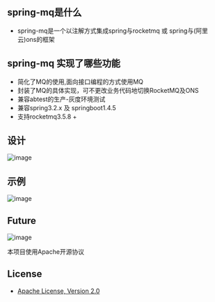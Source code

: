 ## spring-mq是什么
* spring-mq是一个以注解方式集成spring与rocketmq 或 spring与(阿里云)ons的框架

## spring-mq 实现了哪些功能
- 简化了MQ的使用,面向接口编程的方式使用MQ
- 封装了MQ的具体实现，可不更改业务代码地切换RocketMQ及ONS
- 兼容abtest的生产-灰度环境测试
- 兼容spring3.2.x 及 springboot1.4.5
- 支持rocketmq3.5.8 +

## 设计
![image](https://github.com/shook2012/spring-mq/raw/master/design.png)

## 示例
![image](https://github.com/shook2012/spring-mq/raw/master/demo.png)

## Future
![image](https://github.com/shook2012/spring-mq/raw/master/future.png)

本项目使用Apache开源协议
## License
* [Apache License, Version 2.0](https://www.apache.org/licenses/LICENSE-2.0)
